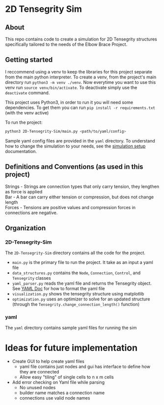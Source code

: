 # 2D Tensegrity Sim

## About
This repo contains code to create a simulation for 2D Tensegrity structures specifically tailored to the needs of the Elbow Brace Project.

## Getting started
I reccommend using a venv to keep the libraries for this project separate from the main python interpreter. To create a venv, from the project's main directory run `python3 -m venv ./venv`. Now everytime you want to use this venv run `source venv/bin/activate`. To deactivate simply use the `deactivate` command. 

This project uses Python3, in order to run it you will need some dependencies. To get them you can run `pip install -r requirements.txt` (with the venv active)

To run the project:
```bash
python3 2D-Tensegrity-Sim/main.py <path/to/yaml/config>
```
Sample yaml config files are provided in the `yaml` directory. To understand how to change the simulation to your needs, see the [simulation setup](docs/setup.md) documentation. 

## Definitions and Conventions (as used in this project)
Strings - Strings are connection types that only carry tension, they lengthen as force is applied  
Bar - A bar can carry either tension or compression, but does not change length  
Forces - Tensions are positive values and compression forces in connections are negative.


## Organization
### 2D-Tensegrity-Sim
The `2D-Tensegrity-Sim` directory contains all the code for the project.
* `main.py` is the primary file to run the project. It take as an input a yaml file
* `data_structures.py` contains the `Node`, `Connection`, `Control`, and `Tensegrity` classes
* `yaml_parser.py` reads the yaml file and returns the Tensegrity object. See [YAML Doc](docs/yaml.md) for how to format the yaml file
* `visualization.py` shows the tensegrity structure using matplotlib
* `optimization.py` uses an optimizer to solve for an updated structure (through the `Tensegrity.change_connection_length()` function)

### yaml
The `yaml` directory contains sample yaml files for running the sim

# Ideas for future implementation
* Create GUI to help create yaml files
    * yaml file contains just nodes and gui has interface to define how they are connected
    * Allow easy "tiling" of single cells to n x m cells
* Add error checking on Yaml file while parsing
    * No unused nodes
    * builder name matches a connection name
    * connections use valid node names
